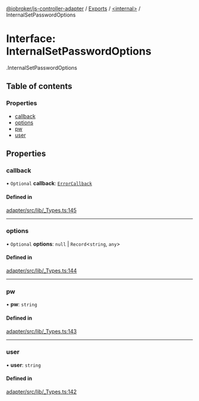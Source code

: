 [@iobroker/js-controller-adapter](../README.md) / [Exports](../modules.md) / [<internal\>](../modules/internal_.md) / InternalSetPasswordOptions

# Interface: InternalSetPasswordOptions

[<internal>](../modules/internal_.md).InternalSetPasswordOptions

## Table of contents

### Properties

- [callback](internal_.InternalSetPasswordOptions.md#callback)
- [options](internal_.InternalSetPasswordOptions.md#options)
- [pw](internal_.InternalSetPasswordOptions.md#pw)
- [user](internal_.InternalSetPasswordOptions.md#user)

## Properties

### callback

• `Optional` **callback**: [`ErrorCallback`](../modules/internal_.md#errorcallback)

#### Defined in

[adapter/src/lib/_Types.ts:145](https://github.com/ioBroker/ioBroker.js-controller/blob/da5874cc/packages/adapter/src/lib/_Types.ts#L145)

___

### options

• `Optional` **options**: ``null`` \| `Record`<`string`, `any`\>

#### Defined in

[adapter/src/lib/_Types.ts:144](https://github.com/ioBroker/ioBroker.js-controller/blob/da5874cc/packages/adapter/src/lib/_Types.ts#L144)

___

### pw

• **pw**: `string`

#### Defined in

[adapter/src/lib/_Types.ts:143](https://github.com/ioBroker/ioBroker.js-controller/blob/da5874cc/packages/adapter/src/lib/_Types.ts#L143)

___

### user

• **user**: `string`

#### Defined in

[adapter/src/lib/_Types.ts:142](https://github.com/ioBroker/ioBroker.js-controller/blob/da5874cc/packages/adapter/src/lib/_Types.ts#L142)

